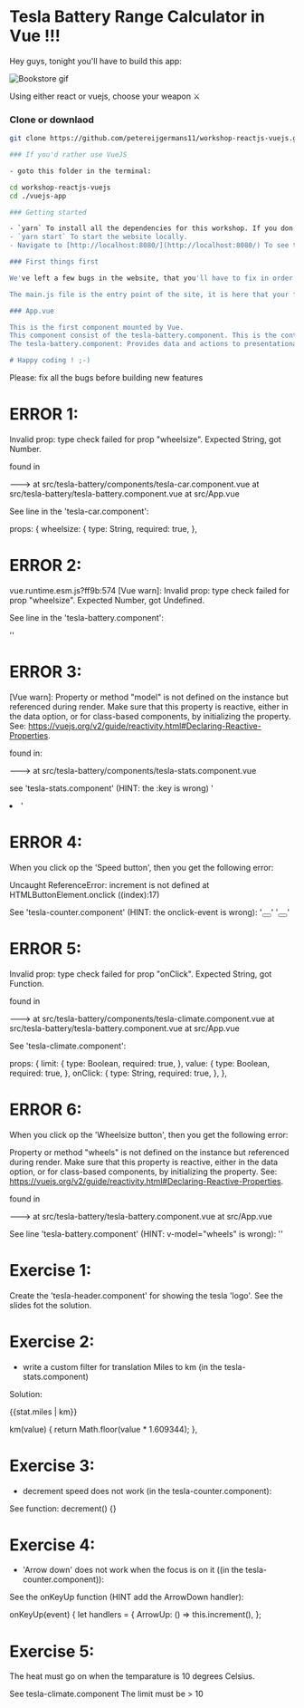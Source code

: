 # Tesla Battery Range Calculator in Vue !!!

Hey guys, tonight you'll have to build this app:

![Bookstore gif](https://cdn-images-1.medium.com/max/2000/1*8hlNoLDBy5XWZct5tAtPoA.png)

Using either react or vuejs, choose your weapon ⚔

### Clone or downlaod
```bash
git clone https://github.com/petereijgermans11/workshop-reactjs-vuejs.git

### If you'd rather use VueJS

- goto this folder in the terminal: 

cd workshop-reactjs-vuejs
cd ./vuejs-app

### Getting started

- `yarn` To install all the dependencies for this workshop. If you don't have yarn installed, install it via `npm i yarn`
- `yarn start` To start the website locally.
- Navigate to [http://localhost:8080/](http://localhost:8080/) To see the website running, full of bugs :)

### First things first

We've left a few bugs in the website, that you'll have to fix in order to understand the basic concepts of Vue.js

The main.js file is the entry point of the site, it is here that your first component is mounted and rendered.

### App.vue

This is the first component mounted by Vue.
This component consist of the tesla-battery.component. This is the container component.
The tesla-battery.component: Provides data and actions to presentational components.

# Happy coding ! ;-)
```


Please: fix all the bugs before building new features


# ERROR 1:
Invalid prop: type check failed for prop "wheelsize". Expected String, got Number.

found in

---> <TeslaCar> at src/tesla-battery/components/tesla-car.component.vue
       <TeslaBattery> at src/tesla-battery/tesla-battery.component.vue
         <App> at src/App.vue
           <Root>

See line in the 'tesla-car.component':
 
  props: {
    wheelsize: {
      type: String,
      required: true,
    },
  

# ERROR 2:
vue.runtime.esm.js?ff9b:574 [Vue warn]: Invalid prop: type check failed for prop "wheelsize". Expected Number, got Undefined.

See line in the 'tesla-battery.component':  

'<tesla-car :wheelsize="wheels" :speed="tesla.speed" />'


# ERROR 3:
[Vue warn]: Property or method "model" is not defined on the instance but referenced during render. Make sure that this property is reactive, either in the data option, or for class-based components, by initializing the property. See: https://vuejs.org/v2/guide/reactivity.html#Declaring-Reactive-Properties.

found in:

---> <TeslaStats> at src/tesla-battery/components/tesla-stats.component.vue

see 'tesla-stats.component' (HINT: the :key is wrong)
'<li v-for="stat in stats" :key="model">'
       


# ERROR 4:
When you click op the 'Speed button', then you get the following error:

Uncaught ReferenceError: increment is not defined
    at HTMLButtonElement.onclick ((index):17)


 See 'tesla-counter.component' (HINT: the onclick-event is wrong):
'<button tabindex="-1" type="button" onclick="increment" :disabled="value === max"></button>'
'<button tabindex="-1" type="button" onclick="decrement" :disabled="value === min"></button>'


# ERROR 5:
Invalid prop: type check failed for prop "onClick". Expected String, got Function.

found in

---> <TeslaClimate> at src/tesla-battery/components/tesla-climate.component.vue
       <TeslaBattery> at src/tesla-battery/tesla-battery.component.vue
         <App> at src/App.vue
           <Root>

See 'tesla-climate.component':

 props: {
    limit: {
      type: Boolean,
      required: true,
    },
    value: {
      type: Boolean,
      required: true,
    },
    onClick: {
      type: String,
      required: true,
    },
  },


# ERROR 6:
When you click op the 'Wheelsize button', then you get the following error:

Property or method "wheels" is not defined on the instance but referenced during render. Make sure that this property is reactive, either in the data option, or for class-based components, by initializing the property. See: https://vuejs.org/v2/guide/reactivity.html#Declaring-Reactive-Properties.

found in

---> <TeslaBattery> at src/tesla-battery/tesla-battery.component.vue
       <App> at src/App.vue
         <Root>

See line 'tesla-battery.component' (HINT: v-model="wheels" is wrong):
         '<tesla-wheels v-model="wheels" />'



# Exercise 1:
 Create the 'tesla-header.component' for showing the tesla 'logo'.
 See the slides fot the solution.

# Exercise 2:
- write a custom filter for translation Miles to km (in the tesla-stats.component)

Solution:  

   {{stat.miles | km}}

   km(value) {
      return Math.floor(value * 1.609344);
    },


# Exercise 3:
- decrement speed does not work (in the tesla-counter.component):

See function:
 decrement() {}
 

# Exercise 4:
- 'Arrow down' does not work when the focus is on it ((in the tesla-counter.component)):

See the onKeyUp function (HINT add the ArrowDown handler):

   onKeyUp(event) {
      let handlers = {
        ArrowUp: () => this.increment(),
      };




# Exercise 5:

The heat must go on when the temparature is 10 degrees Celsius.

See tesla-climate.component
The limit must be > 10


